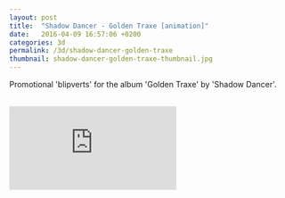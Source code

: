 ```yaml
---
layout: post
title:  "Shadow Dancer - Golden Traxe [animation]"
date:   2016-04-09 16:57:06 +0200
categories: 3d
permalink: /3d/shadow-dancer-golden-traxe
thumbnail: shadow-dancer-golden-traxe-thumbnail.jpg
---
```

Promotional 'blipverts' for the album 'Golden Traxe' by 'Shadow Dancer'.
<br />
<br />
<!-- <iframe src="https://player.vimeo.com/video/32801374?badge=0&byline=0&portrait=0&title=0&player_id=0&color=fa3635" width="720" height="295" frameborder="0" webkitallowfullscreen mozallowfullscreen allowfullscreen></iframe> -->

<div class="auto-resizable-iframe">
  <div>
    <iframe frameborder="0" allowfullscreen="" webkitallowfullscreen mozallowfullscreen allowfullscreen src="https://player.vimeo.com/video/32801374?badge=0&byline=0&portrait=0&title=0&player_id=0&color=fa3635"></iframe>
  </div>
</div>
